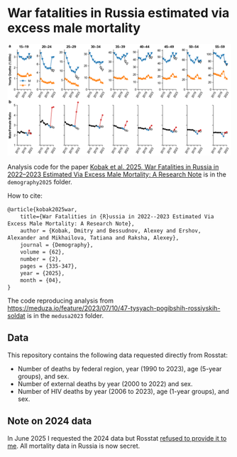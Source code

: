 # War fatalities in Russia estimated via excess male mortality

![Male deaths, female deaths, and ratios](demography2025/figures/mainfig.png)

Analysis code for the paper [Kobak et al. 2025, War Fatalities in Russia in 2022–2023 Estimated Via Excess Male Mortality: A Research Note](https://read.dukeupress.edu/demography/article/doi/10.1215/00703370-11862998/398920/War-Fatalities-in-Russia-in-2022-2023-Estimated) is in the `demography2025` folder.

How to cite:
```
@article{kobak2025war,
    title={War Fatalities in {R}ussia in 2022--2023 Estimated Via Excess Male Mortality: A Research Note},
    author = {Kobak, Dmitry and Bessudnov, Alexey and Ershov, Alexander and Mikhailova, Tatiana and Raksha, Alexey},
    journal = {Demography},
    volume = {62},
    number = {2},
    pages = {335-347},
    year = {2025},
    month = {04},
}
```

The code reproducing analysis from https://meduza.io/feature/2023/07/10/47-tysyach-pogibshih-rossiyskih-soldat is in the `medusa2023` folder.


## Data

This repository contains the following data requested directly from Rosstat:

* Number of deaths by federal region, year (1990 to 2023), age (5-year groups), and sex.
* Number of external deaths by year (2000 to 2022) and sex.
* Number of HIV deaths by year (2006 to 2023), age (1-year groups), and sex.

## Note on 2024 data

In June 2025 I requested the 2024 data but Rosstat [refused to provide it to me](https://kobak.livejournal.com/134458.html). All mortality data in Russia is now secret.
